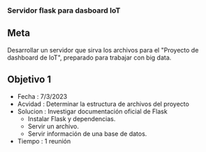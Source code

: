 ### Servidor flask para dasboard IoT

## Meta

Desarrollar un servidor que sirva los archivos para el "Proyecto de dashboard de IoT", preparado para trabajar con big data.

## Objetivo 1

* Fecha : 7/3/2023
* Acvidad : Determinar la estructura de archivos del proyecto
* Solucion : Investigar documentación oficial de Flask
    * Instalar Flask y dependencias.
    * Servir un archivo.
    * Servir información de una base de datos. 
* Tiempo : 1 reunión

